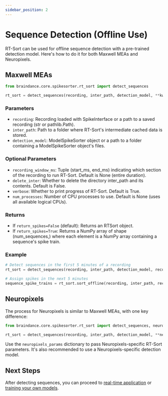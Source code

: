 ```yaml
---
sidebar_position: 2
---
```


# Sequence Detection (Offline Use)

RT-Sort can be used for offline sequence detection with a pre-trained detection model. Here's how to do it for both Maxwell MEAs and Neuropixels.

## Maxwell MEAs

```python
from braindance.core.spikesorter.rt_sort import detect_sequences

rt_sort = detect_sequences(recording, inter_path, detection_model, **kwargs)
```

### Parameters

- `recording`: Recording loaded with SpikeInterface or a path to a saved recording (str or pathlib.Path).
- `inter_path`: Path to a folder where RT-Sort's intermediate cached data is stored.
- `detection_model`: ModelSpikeSorter object or a path to a folder containing a ModelSpikeSorter object's files.

### Optional Parameters

- `recording_window_ms`: Tuple (start_ms, end_ms) indicating which section of the recording to run RT-Sort. Default is None (entire duration).
- `delete_inter`: Whether to delete the directory inter_path and its contents. Default is False.
- `verbose`: Whether to print progress of RT-Sort. Default is True.
- `num_processes`: Number of CPU processes to use. Default is None (uses all available logical CPUs).

### Returns

- If `return_spikes=False` (default): Returns an RTSort object.
- If `return_spikes=True`: Returns a NumPy array of shape (num_sequences,) where each element is a NumPy array containing a sequence's spike train.

### Example

```python
# Detect sequences in the first 5 minutes of a recording
rt_sort = detect_sequences(recording, inter_path, detection_model, recording_window_ms=(0, 5*60*1000))

# Assign spikes in the next 5 minutes
sequence_spike_trains = rt_sort.sort_offline(recording, inter_path, recording_window_ms=(5*60*1000, 10*60*1000), verbose=True)
```

## Neuropixels

The process for Neuropixels is similar to Maxwell MEAs, with one key difference:

```python
from braindance.core.spikesorter.rt_sort import detect_sequences, neuropixels_params

rt_sort = detect_sequences(recording, inter_path, detection_model, **neuropixels_params, **kwargs)
```

Use the `neuropixels_params` dictionary to pass Neuropixels-specific RT-Sort parameters. It's also recommended to use a Neuropixels-specific detection model.

## Next Steps

After detecting sequences, you can proceed to [real-time application](real-time-application) or [training your own models](training-models).